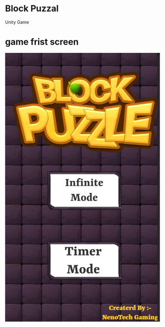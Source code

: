 # Block Puzzal
 Unity Game 
 
# game frist screen  
<p align="center">
  <img  src="https://github.com/NirajItaliya/Block-Puzzal/blob/master/SC%20for%20game/1.PNG">
</p>

